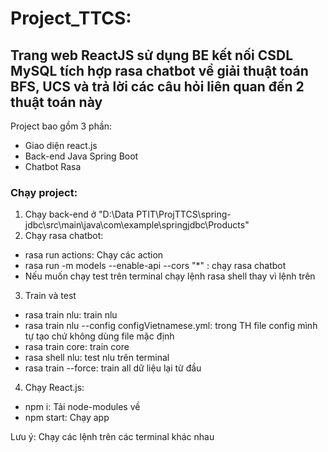 # Project_TTCS: 
## Trang web ReactJS sử dụng BE kết nối CSDL MySQL tích hợp rasa chatbot về giải thuật toán BFS, UCS và trả lời các câu hỏi liên quan đến 2 thuật toán này

Project bao gồm 3 phần:
+ Giao diện react.js
+ Back-end Java Spring Boot
+ Chatbot Rasa 

### Chạy project:
1. Chạy back-end ở "D:\Data PTIT\ProjTTCS\spring-jdbc\src\main\java\com\example\springjdbc\Products"
2. Chạy rasa chatbot:
  + rasa run actions: Chạy các action
  + rasa run -m models --enable-api --cors "*" : chạy rasa chatbot
  + Nếu muốn chạy test trên terminal chạy lệnh rasa shell thay vì lệnh trên
3. Train và test
  + rasa train nlu: train nlu
  + rasa train nlu --config configVietnamese.yml: trong TH file config mình tự tạo chứ không dùng file mặc định
  + rasa train core: train core
  + rasa shell nlu: test nlu trên terminal
  + rasa train --force: train all dữ liệu lại từ đầu
4. Chạy React.js:
  + npm i: Tải node-modules về
  + npm start: Chạy app

Lưu ý: Chạy các lệnh trên các terminal khác nhau
